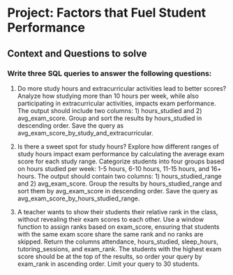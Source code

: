 # Project: Factors that Fuel Student Performance
## Context and Questions to solve

### Write three SQL queries to answer the following questions:

1. Do more study hours and extracurricular activities lead to better scores? Analyze how studying more than 10 hours per week, while also participating in extracurricular activities, impacts exam performance. The output should include two columns: 1) hours_studied and 2) avg_exam_score. Group and sort the results by hours_studied in descending order. Save the query as avg_exam_score_by_study_and_extracurricular.

2. Is there a sweet spot for study hours? Explore how different ranges of study hours impact exam performance by calculating the average exam score for each study range. Categorize students into four groups based on hours studied per week: 1-5 hours, 6-10 hours, 11-15 hours, and 16+ hours. The output should contain two columns: 1) hours_studied_range and 2) avg_exam_score. Group the results by hours_studied_range and sort them by avg_exam_score in descending order. Save the query as avg_exam_score_by_hours_studied_range.

3. A teacher wants to show their students their relative rank in the class, without revealing their exam scores to each other. Use a window function to assign ranks based on exam_score, ensuring that students with the same exam score share the same rank and no ranks are skipped. Return the columns attendance, hours_studied, sleep_hours, tutoring_sessions, and exam_rank. The students with the highest exam score should be at the top of the results, so order your query by exam_rank in ascending order. Limit your query to 30 students.
